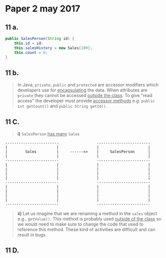 # Paper 2 may 2017

## 11 a.
```java
public SalesPerson(String id) {
    this.id = id;
    this.salesHistory = new Sales[100];
    this.count = 0;
}
```

## 11 b.
> In Java, `private`, `public` and `protected` are accessor modifiers which developers use for <u>encapsulating</u> the data. When attributes are `private` they cannot be accessed <u>outside the class</u>. To give "read access" the developer must provide <u>accessor methods</u> e.g. `public int getCount()` and `public String getId()`.

## 11 C.
> **i)** `SalesPerson` <u>has many</u> `Sales`
```
------------------------                 ------------------------
|                      |                 |                      |
|        Sales         |     ------<>    |     SalesPerson      |
|                      |                 |                      |
------------------------                 ------------------------
|                      |                 |                      |
|                      |                 |                      |
|                      |                 |                      |
|                      |                 |                      |
------------------------                 ------------------------
|                      |                 |                      |
|                      |                 |                      |
|                      |                 |                      |
|                      |                 |                      |
------------------------                 ------------------------
```

> **ii)** Let us imagine that we are renaming a method in the `sales` object e.g., `getValue()`. This method is probably used <u>outside of the class</u> so we would need to make sure to change the code that used to reference this method. These kind of activities are difficult and can result in bugs.

## 11 D.